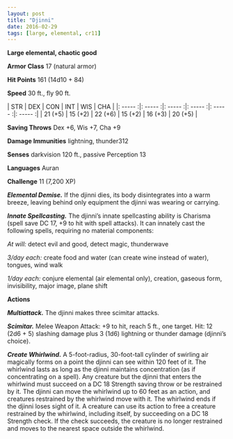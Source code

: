 ```yaml
---
layout: post
title: "Djinni"
date: 2016-02-29
tags: [large, elemental, cr11]
---
```


**Large elemental, chaotic good**

**Armor Class** 17 (natural armor)

**Hit Points** 161 (14d10 + 84)

**Speed** 30 ft., fly 90 ft.

|   STR   |   DEX   |   CON   |   INT   |   WIS   |   CHA   |
|: ----- :|: ----- :|: ----- :|: ----- :|: ----- :|: ----- :|
| 21 (+5) | 15 (+2) | 22 (+6) | 15 (+2) | 16 (+3) | 20 (+5) |

**Saving Throws** Dex +6, Wis +7, Cha +9 

**Damage Immunities** lightning, thunder312 

**Senses** darkvision 120 ft., passive Perception 13 

**Languages** Auran 

**Challenge** 11 (7,200 XP)

***Elemental Demise.*** If the djinni dies, its body disintegrates into a warm breeze, leaving behind only equipment the djinni was wearing or carrying. 

***Innate Spellcasting.*** The djinni’s innate spellcasting ability is Charisma (spell save DC 17, +9 to hit with spell attacks). It can innately cast the following spells, requiring no material components: 

*At will:* detect evil and good, detect magic, thunderwave 

*3/day each:* create food and water (can create wine instead of water), tongues, wind walk 

*1/day each:* conjure elemental (air elemental only), creation, gaseous form, invisibility, major image, plane shift 

**Actions** 

***Multiattack.*** The djinni makes three scimitar attacks. 

***Scimitar.*** Melee Weapon Attack: +9 to hit, reach 5 ft., one target. Hit: 12 (2d6 + 5) slashing damage plus 3 (1d6) lightning or thunder damage (djinni’s choice). 

***Create Whirlwind.*** A 5-foot-radius, 30-foot-tall cylinder of swirling air magically forms on a point the djinni can see within 120 feet of it. The whirlwind lasts as long as the djinni maintains concentration (as if concentrating on a spell). Any creature but the djinni that enters the whirlwind must succeed on a DC 18 Strength saving throw or be restrained by it. The djinni can move the whirlwind up to 60 feet as an action, and creatures restrained by the whirlwind move with it. The whirlwind ends if the djinni loses sight of it. A creature can use its action to free a creature restrained by the whirlwind, including itself, by succeeding on a DC 18 Strength check. If the check succeeds, the creature is no longer restrained and moves to the nearest space outside the whirlwind.